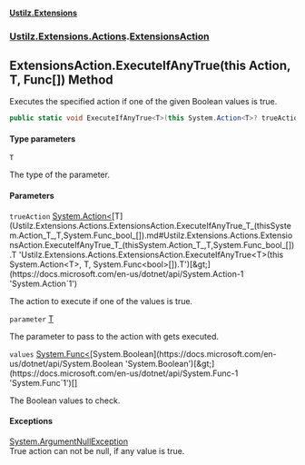 #### [Ustilz.Extensions](index.md 'index')
### [Ustilz.Extensions.Actions](Ustilz.Extensions.Actions.md 'Ustilz.Extensions.Actions').[ExtensionsAction](Ustilz.Extensions.Actions.ExtensionsAction.md 'Ustilz.Extensions.Actions.ExtensionsAction')

## ExtensionsAction.ExecuteIfAnyTrue<T>(this Action<T>, T, Func<bool>[]) Method

Executes the specified action if one of the given Boolean values is true.

```csharp
public static void ExecuteIfAnyTrue<T>(this System.Action<T>? trueAction, T parameter, params System.Func<bool>[] values);
```
#### Type parameters

<a name='Ustilz.Extensions.Actions.ExtensionsAction.ExecuteIfAnyTrue_T_(thisSystem.Action_T_,T,System.Func_bool_[]).T'></a>

`T`

The type of the parameter.
#### Parameters

<a name='Ustilz.Extensions.Actions.ExtensionsAction.ExecuteIfAnyTrue_T_(thisSystem.Action_T_,T,System.Func_bool_[]).trueAction'></a>

`trueAction` [System.Action&lt;](https://docs.microsoft.com/en-us/dotnet/api/System.Action-1 'System.Action`1')[T](Ustilz.Extensions.Actions.ExtensionsAction.ExecuteIfAnyTrue_T_(thisSystem.Action_T_,T,System.Func_bool_[]).md#Ustilz.Extensions.Actions.ExtensionsAction.ExecuteIfAnyTrue_T_(thisSystem.Action_T_,T,System.Func_bool_[]).T 'Ustilz.Extensions.Actions.ExtensionsAction.ExecuteIfAnyTrue<T>(this System.Action<T>, T, System.Func<bool>[]).T')[&gt;](https://docs.microsoft.com/en-us/dotnet/api/System.Action-1 'System.Action`1')

The action to execute if one of the values is true.

<a name='Ustilz.Extensions.Actions.ExtensionsAction.ExecuteIfAnyTrue_T_(thisSystem.Action_T_,T,System.Func_bool_[]).parameter'></a>

`parameter` [T](Ustilz.Extensions.Actions.ExtensionsAction.ExecuteIfAnyTrue_T_(thisSystem.Action_T_,T,System.Func_bool_[]).md#Ustilz.Extensions.Actions.ExtensionsAction.ExecuteIfAnyTrue_T_(thisSystem.Action_T_,T,System.Func_bool_[]).T 'Ustilz.Extensions.Actions.ExtensionsAction.ExecuteIfAnyTrue<T>(this System.Action<T>, T, System.Func<bool>[]).T')

The parameter to pass to the action with gets executed.

<a name='Ustilz.Extensions.Actions.ExtensionsAction.ExecuteIfAnyTrue_T_(thisSystem.Action_T_,T,System.Func_bool_[]).values'></a>

`values` [System.Func&lt;](https://docs.microsoft.com/en-us/dotnet/api/System.Func-1 'System.Func`1')[System.Boolean](https://docs.microsoft.com/en-us/dotnet/api/System.Boolean 'System.Boolean')[&gt;](https://docs.microsoft.com/en-us/dotnet/api/System.Func-1 'System.Func`1')[[]](https://docs.microsoft.com/en-us/dotnet/api/System.Array 'System.Array')

The Boolean values to check.

#### Exceptions

[System.ArgumentNullException](https://docs.microsoft.com/en-us/dotnet/api/System.ArgumentNullException 'System.ArgumentNullException')  
True action can not be null, if any value is true.